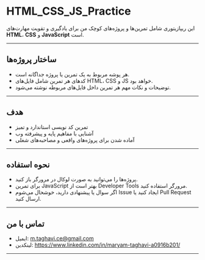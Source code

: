 # HTML_CSS_JS_Practice

این ریپازیتوری شامل تمرین‌ها و پروژه‌های کوچک من برای یادگیری و تقویت مهارت‌های **HTML**، **CSS** و **JavaScript** است.

---

## ساختار پروژه‌ها

- هر پوشه مربوط به یک تمرین یا پروژه جداگانه است.
- کدهای هر تمرین شامل فایل‌های HTML، CSS و JS خواهد بود.
- توضیحات و نکات مهم هر تمرین داخل فایل‌های مربوطه نوشته می‌شود.

---

## هدف

- تمرین کد نویسی استاندارد و تمیز  
- آشنایی با مفاهیم پایه و پیشرفته وب  
- آماده شدن برای پروژه‌های واقعی و مصاحبه‌های شغلی

---

## نحوه استفاده

- پروژه‌ها را می‌توانید به صورت لوکال در مرورگر باز کنید.  
- برای تمرین JavaScript بهتر است از Developer Tools مرورگر استفاده کنید.  
- اگر سوال یا پیشنهادی دارید، خوشحال می‌شوم Issue ایجاد کنید یا Pull Request ارسال کنید.

---

## تماس با من

- ایمیل: m.taghavi.ce@gmail.com
- لینکدین: https://www.linkedin.com/in/maryam-taghavi-a0916b201/

---
